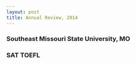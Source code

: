 ```yaml
---
layout: post
title: Annual Review, 2014
---
```


### Southeast Missouri State University, MO

### SAT TOEFL
